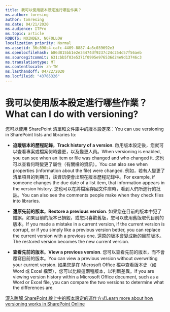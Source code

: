 ```yaml
---
title: 我可以使用版本設定進行哪些作業？
ms.author: toresing
author: tomresing
ms.date: 04/21/2020
ms.audience: ITPro
ms.topic: article
ROBOTS: NOINDEX, NOFOLLOW
localization_priority: Normal
ms.assetid: 36c890c4-cafc-4409-8887-4a5c039692e3
ms.openlocfilehash: b86d815bb1e2e34474df9237c24c254c57f56aeb
ms.sourcegitcommit: 631cbb5f03e5371f0995e976536d24e9d13746c3
ms.translationtype: MT
ms.contentlocale: zh-TW
ms.lasthandoff: 04/22/2020
ms.locfileid: "43765326"
---
```

# <a name="what-can-i-do-with-versioning"></a><span data-ttu-id="572e3-102">我可以使用版本設定進行哪些作業？</span><span class="sxs-lookup"><span data-stu-id="572e3-102">What can I do with versioning?</span></span>

<span data-ttu-id="572e3-103">您可以使用 SharePoint 清單和文件庫中的版本設定來：</span><span class="sxs-lookup"><span data-stu-id="572e3-103">You can use versioning in SharePoint lists and libraries to:</span></span>
  
- <span data-ttu-id="572e3-104">**追蹤版本的歷程記錄**。</span><span class="sxs-lookup"><span data-stu-id="572e3-104">**Track history of a version**.</span></span> <span data-ttu-id="572e3-105">啟用版本設定後，您就可以查看專案或檔案何時變更，以及變更人員。</span><span class="sxs-lookup"><span data-stu-id="572e3-105">When versioning is enabled, you can see when an item or file was changed and who changed it.</span></span> <span data-ttu-id="572e3-106">您也可以查看何時變更了屬性（有關檔的資訊）。</span><span class="sxs-lookup"><span data-stu-id="572e3-106">You can also see when properties (information about the file) were changed.</span></span> <span data-ttu-id="572e3-107">例如，若有人變更了清單項目的到期日，該資訊便會出現在版本歷程記錄中。</span><span class="sxs-lookup"><span data-stu-id="572e3-107">For example, if someone changes the due date of a list item, that information appears in the version history.</span></span> <span data-ttu-id="572e3-108">您也可以在將檔案存回文件庫時，看到人們所進行的批註。</span><span class="sxs-lookup"><span data-stu-id="572e3-108">You can also see the comments people make when they check files into libraries.</span></span> 
    
- <span data-ttu-id="572e3-109">**還原先前的版本**。</span><span class="sxs-lookup"><span data-stu-id="572e3-109">**Restore a previous version**.</span></span> <span data-ttu-id="572e3-110">如果您在目前的版本中犯了錯誤，如果目前的版本已損毀，或您只喜歡舊版，您可以使用舊版取代目前的版本。</span><span class="sxs-lookup"><span data-stu-id="572e3-110">If you made a mistake in a current version, if the current version is corrupt, or if you simply like a previous version better, you can replace the current version with a previous one.</span></span> <span data-ttu-id="572e3-111">還原的版本會變成新的目前版本。</span><span class="sxs-lookup"><span data-stu-id="572e3-111">The restored version becomes the new current version.</span></span> 
    
- <span data-ttu-id="572e3-112">**查看先前的版本**。</span><span class="sxs-lookup"><span data-stu-id="572e3-112">**View a previous version**.</span></span> <span data-ttu-id="572e3-113">您可以查看先前的版本，而不會覆寫目前的版本。</span><span class="sxs-lookup"><span data-stu-id="572e3-113">You can view a previous version without overwriting your current version.</span></span> <span data-ttu-id="572e3-114">如果您是在 Microsoft Office 檔中查看版本史（如 Word 或 Excel 檔案），您可以比較這兩種版本，以判斷差異。</span><span class="sxs-lookup"><span data-stu-id="572e3-114">If you are viewing version history within a Microsoft Office document, such as a Word or Excel file, you can compare the two versions to determine what the differences are.</span></span> 
    
[<span data-ttu-id="572e3-115">深入瞭解 SharePoint 線上中的版本設定的運作方式</span><span class="sxs-lookup"><span data-stu-id="572e3-115">Learn more about how versioning works in SharePoint Online</span></span>](https://go.microsoft.com/fwlink/?linkid=875710)
  

